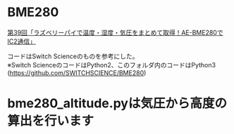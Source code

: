 # BME280

[第39回「ラズベリーパイで温度・湿度・気圧をまとめて取得！AE-BME280でIC2通信」](https://deviceplus.jp/hobby/raspberrypi_entry_039/)  

コードはSwitch Scienceのものを参考にした。  
※Switch ScienceのコードはPython2、このフォルダ内のコードはPython3  
(https://github.com/SWITCHSCIENCE/BME280)

# bme280_altitude.pyは気圧から高度の算出を行います
